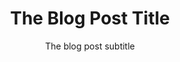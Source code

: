 ---
layout: post
title: The Blog Post Title
subtitle: The blog post subtitle
hero_image: /assets/images/jen-theodore-tWqyWrqLntU-unsplash.jpg
hero_darken: true
---